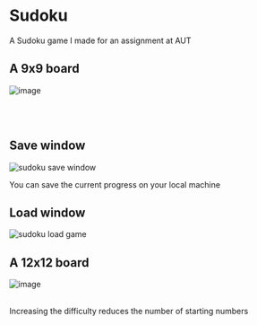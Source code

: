 # Sudoku
 
A Sudoku game I made for an assignment at AUT

<h2>A 9x9 board</h2>

![image](https://user-images.githubusercontent.com/12677108/118416829-9c4ddc80-b705-11eb-9051-70adfbf52ac0.png)

<br><br>

<h2>Save window</h2>

![sudoku save window](https://user-images.githubusercontent.com/12677108/120161647-a9151900-c24b-11eb-9118-c23adf1094bf.png)


You can save the current progress on your local machine<br>

<h2>Load window</h2>

![sudoku load game](https://user-images.githubusercontent.com/12677108/120163140-4c1a6280-c24d-11eb-875c-820ef62f6d30.png)

<h2>A 12x12 board</h2>

![image](https://user-images.githubusercontent.com/12677108/118417174-f56a4000-b706-11eb-9a80-eff00352be62.png)

<br> Increasing the difficulty reduces the number of starting numbers
